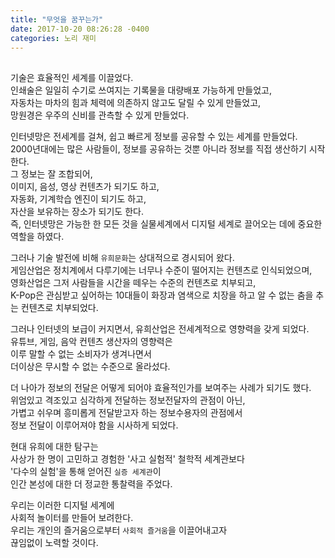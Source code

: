 ```yaml
---
title: "무엇을 꿈꾸는가"
date: 2017-10-20 08:26:28 -0400
categories: 노리 재미
---
```

##

기술은 효율적인 세계를 이끌었다.  
인쇄술은 일일히 수기로 쓰여지는 기록물을 대량배포 가능하게 만들었고,  
자동차는 마차의 힘과 체력에 의존하지 않고도 달릴 수 있게 만들었고,  
망원경은 우주의 신비를 관측할 수 있게 만들었다.  
  
인터넷망은 전세계를 걸쳐, 쉽고 빠르게 정보를 공유할 수 있는 세계를 만들었다.  
2000년대에는 많은 사람들이, 정보를 공유하는 것뿐 아니라 정보를 직접 생산하기 시작한다.  
그 정보는 잘 조합되어,  
이미지, 음성, 영상 컨텐츠가 되기도 하고,  
자동화, 기계학습 엔진이 되기도 하고,  
자산을 보유하는 장소가 되기도 한다.  
즉, 인터넷망은 가능한 한 모든 것을 실물세계에서 디지털 세계로 끌어오는 데에 중요한 역할을 하였다.  
  
  
그러나 기술 발전에 비해 `유희문화`는 상대적으로 경시되어 왔다.  
게임산업은 정치계에서 다루기에는 너무나 수준이 떨어지는 컨텐츠로 인식되었으며,  
영화산업은 그저 사람들을 시간을 떼우는 수준의 컨텐츠로 치부되고,  
K-Pop은 관심받고 싶어하는 10대들이 화장과 염색으로 치장을 하고 알 수 없는 춤을 추는 컨텐츠로 치부되었다.  
  
그러나 인터넷의 보급이 커지면서, 유희산업은 전세계적으로 영향력을 갖게 되었다.  
유튜브, 게임, 음악 컨텐츠 생산자의 영향력은  
이루 말할 수 없는 소비자가 생겨나면서  
더이상은 무시할 수 없는 수준으로 올라섰다.  
  
더 나아가 정보의 전달은 어떻게 되어야 효율적인가를 보여주는 사례가 되기도 했다.  
위엄있고 격조있고 심각하게 전달하는 정보전달자의 관점이 아닌,  
가볍고 쉬우며 흥미롭게 전달받고자 하는 정보수용자의 관점에서  
정보 전달이 이루어져야 함을 시사하게 되었다.  
  
  
현대 유희에 대한 탐구는  
사상가 한 명이 고민하고 경험한 '사고 실험적' 철학적 세계관보다  
'다수의 실험'을 통해 얻어진 `실증 세계관`이  
인간 본성에 대한 더 정교한 통찰력을 주었다.  
  
  
우리는 이러한 디지털 세계에  
사회적 놀이터를 만들어 보려한다.  
우리는 개인의 즐거움으로부터 `사회적 즐거움`을 이끌어내고자  
끊임없이 노력할 것이다.  
